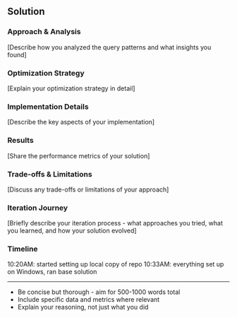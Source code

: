 
## Solution 

### Approach & Analysis

[Describe how you analyzed the query patterns and what insights you found]

### Optimization Strategy

[Explain your optimization strategy in detail]

### Implementation Details

[Describe the key aspects of your implementation]

### Results

[Share the performance metrics of your solution]

### Trade-offs & Limitations

[Discuss any trade-offs or limitations of your approach]

### Iteration Journey

[Briefly describe your iteration process - what approaches you tried, what you learned, and how your solution evolved]

### Timeline

10:20AM: started setting up local copy of repo
10:33AM: everything set up on Windows, ran base solution

---

* Be concise but thorough - aim for 500-1000 words total
* Include specific data and metrics where relevant
* Explain your reasoning, not just what you did